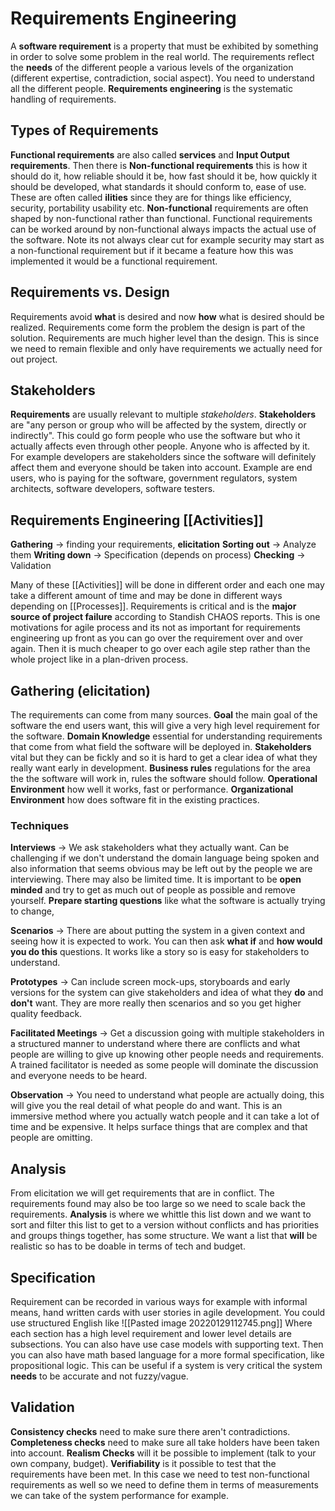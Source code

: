 # Requirements Engineering
A **software requirement** is a property that must be exhibited by something in order to solve some problem in the real world. The requirements reflect the **needs** of the different people a various levels of the organization (different expertise, contradiction, social aspect). You need to understand all the different people. **Requirements engineering** is the systematic handling of requirements.

## Types of Requirements
**Functional requirements** are also called **services** and **Input Output requirements**. Then there is **Non-functional requirements** this is how it should do it, how reliable should it be, how fast should it be, how quickly it should be developed, what standards it should conform to, ease of use. These are often called **ilities** since they are for things like efficiency, security, portability usability etc. **Non-functional** requirements are often shaped by non-functional rather than functional. Functional requirements can be worked around by non-functional always impacts the actual use of the software. Note its not always clear cut for example security may start as a non-functional requirement but if it became a feature how this was implemented it would be a functional requirement.

## Requirements vs. Design
Requirements avoid **what** is desired and now **how** what is desired should be realized. Requirements come form the problem the design is part of the solution. Requirements are much higher level than the design. This is since we need to remain flexible and only have requirements we actually need for out project.

## Stakeholders
**Requirements** are usually relevant to multiple *stakeholders*. **Stakeholders** are "any person or group who will be affected by the system, directly or indirectly". This could go form people who use the software but who it actually affects even through other people. Anyone who is affected by it. For example developers are stakeholders since the software will definitely affect them and everyone should be taken into account. Example are end users, who is paying for the software, government regulators, system architects, software developers, software testers.

## Requirements Engineering [[Activities]]
**Gathering** -> finding your requirements, **elicitation**
**Sorting out** -> Analyze them
**Writing down** -> Specification (depends on process)
**Checking** -> Validation

Many of these [[Activities]] will be done in different order and each one may take a different amount of time and may be done in different ways depending on [[Processes]]. Requirements is critical and is the **major source of project failure** according to Standish CHAOS reports. This is one motivations for agile process and its not as important for requirements engineering up front as you can go over the requirement over and over again. Then it is much cheaper to go over each agile step rather than the whole project like in a plan-driven process.

## Gathering (elicitation)
The requirements can come from many sources. **Goal** the main goal of the software the end users want, this will give a very high level requirement for the software. **Domain Knowledge** essential for understanding requirements that come from what field the software will be deployed in. **Stakeholders** vital but they can be fickly and so it is hard to get a clear idea of what they really want early in development. **Business rules** regulations for the area the the software will work in, rules the software should follow. **Operational Environment** how well it works, fast or performance. **Organizational Environment** how does software fit in the existing practices.

### Techniques 
**Interviews** -> We ask stakeholders what they actually want. Can be challenging if we don't understand the domain language being spoken and also information that seems obvious may be left out by the people we are interviewing. There may also be limited time. It is important to be **open minded** and try to get as much out of people as possible and remove yourself. **Prepare starting questions** like what the software is actually trying to change,

**Scenarios** -> There are about putting the system in a given context and seeing how it is expected to work. You can then ask **what if** and **how would you do this** questions. It works like a story so is easy for stakeholders to understand.

**Prototypes** -> Can include screen mock-ups, storyboards and early versions for the system can give stakeholders and idea of what they **do** and **don't** want. They are more really then scenarios and so you get higher quality feedback.

**Facilitated Meetings** -> Get a discussion going with multiple stakeholders in a structured manner to understand where there are conflicts and what people are willing to give up knowing other people needs and requirements. A trained facilitator is needed as some people will dominate the discussion and everyone needs to be heard.

**Observation** -> You need to understand what people are actually doing, this will give you the real detail of what people do and want. This is an immersive method where you actually watch people and it can take a lot of time and be expensive. It helps surface things that are complex and that people are omitting.

## Analysis
From elicitation we will get requirements that are in conflict. The requirements found may also be too large so we need to scale back the requirements. **Analysis** is where we whittle this list down and we want to sort and filter this list to get to a version without conflicts and has priorities and groups things together, has some structure. We want a list that **will** be realistic so has to be doable in terms of tech and budget.

## Specification
Requirement can be recorded in various ways for example with informal means, hand written cards with user stories in agile development. You could use structured English like 
![[Pasted image 20220129112745.png]]
Where each section has a high level requirement and lower level details are subsections. You can also have use case models with supporting text. Then you can also have math based language for a more formal specification, like propositional logic. This can be useful if a system is very critical the system **needs** to be accurate and not fuzzy/vague.

## Validation
**Consistency checks** need to make sure there aren't contradictions. **Completeness checks** need to make sure all take holders have been taken into account. **Realism Checks** will it be possible to implement (talk to your own company, budget). **Verifiability** is it possible to test that the requirements have been met. In this case we need to test non-functional requirements as well so we need to define them in terms of measurements we can take of the system performance for example.